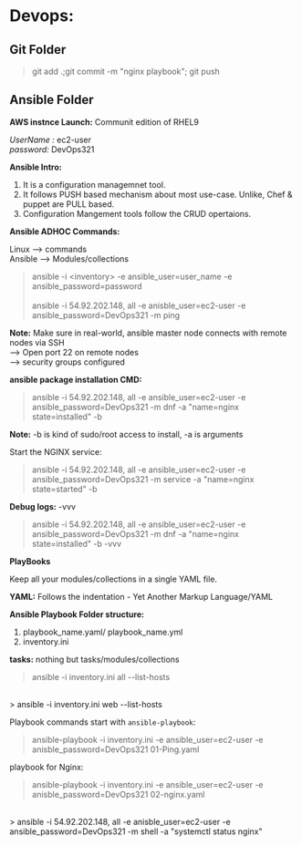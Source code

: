 # Devops:

## Git Folder

> git add .;git commit -m "nginx playbook"; git push

## Ansible Folder
**AWS instnce Launch:**
Communit edition of RHEL9

 *UserName :* ec2-user <br />
 *password:* DevOps321

 **Ansible Intro:**
 1. It is a configuration managemnet tool.
 2. It follows PUSH based mechanism about most use-case.
    Unlike, Chef & puppet are PULL based.
 3. Configuration Mangement tools follow the CRUD opertaions.

**Ansible ADHOC Commands:**

Linux --> commands <br />
Ansible --> Modules/collections

> ansible -i \<inventory> -e ansible_user=user_name -e ansible_password=password
> <br />
> <br />
> ansible -i 54.92.202.148, all -e anisble_user=ec2-user -e ansible_password=DevOps321 -m ping

**Note:** Make sure in real-world, ansible master node connects with remote nodes via SSH <br />
--> Open port 22 on remote nodes <br />
--> security groups configured

**ansible package installation CMD:**

> ansible -i 54.92.202.148, all -e ansible_user=ec2-user -e ansible_password=DevOps321 -m dnf -a "name=nginx state=installed" -b

**Note:** -b is kind of sudo/root access to install, -a is arguments

Start the NGINX service:
> ansible -i 54.92.202.148, all -e ansible_user=ec2-user -e ansible_password=DevOps321 -m service -a "name=nginx state=started" -b

**Debug logs:** -vvv 

> ansible -i 54.92.202.148, all -e ansible_user=ec2-user -e ansible_password=DevOps321 -m dnf -a "name=nginx state=installed" -b -vvv


**PlayBooks**

Keep all your modules/collections in a single YAML file.

**YAML:** Follows the indentation - Yet Another Markup Language/YAML

**Ansible Playbook Folder structure:**

1. playbook_name.yaml/ playbook_name.yml
2. inventory.ini

**tasks:** nothing but tasks/modules/collections

> ansible -i inventory.ini all --list-hosts
<br />
> ansible -i inventory.ini web --list-hosts

Playbook commands start with `ansible-playbook`:

> ansible-playbook -i inventory.ini -e ansible_user=ec2-user -e anisble_password=DevOps321 01-Ping.yaml

playbook for Nginx:

> ansible-playbook -i inventory.ini -e ansible_user=ec2-user -e anisble_password=DevOps321 02-nginx.yaml
<br />
> ansible -i 54.92.202.148, all  -e anisble_user=ec2-user -e ansible_password=DevOps321 -m shell -a "systemctl status nginx"













